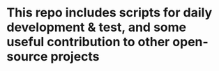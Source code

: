 # This repo includes scripts for daily development & test, and some useful contribution to other open-source projects
